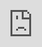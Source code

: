 ## MOVIE

<div><div style="padding-bottom:56.25%" role="presentation"></div><iframe style="position:absolute;top:0;left:0;width:100%;height:100%" src="https://freshlive.tv/embed/94086" frameborder="0" allowfullscreen></iframe></div>

### 町のすし屋のまな板ライブ
#### たつ郎寿司

<a href="https://freshlive.tv/taturousushi" target="_blank" />チャンネルページ<img src="https://hayabusa.io/amebafresh-misc/uploads/channel-request/icon_share.png" alt="jump" /></a>
